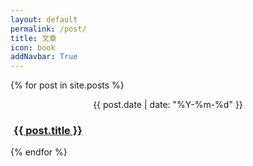 ```yaml
---
layout: default
permalink: /post/
title: 文章
icon: book
addNavbar: True
---
```

<!-- 文章列表 -->
<div class="container">
    <div class="row" id="posts">
        {% for post in site.posts %}
        <div class="col-md-12 col-sm-12 col-xs-12">
            <div class="panel panel-{% if post.style %}{{ post.style }}{% else %}{{ "default" }}{% endif %}">
                <div class="panel-heading">
                    <div class="media">
                        <div class="pull-left" align="center">
                            <p class="text-{% if post.style %}{{ post.style }}{% else %}{{ "muted" }}{% endif %}">{{ post.date | date: "%Y-%m-%d" }}</p>
                        </div>
                        <div class="media-body text-{% if post.style %}{{ post.style }}{% else %}{{ "muted" }}{% endif %}" style="padding-left: 5px;">
                            <h3 class="panel-title"><span class="glyphicon glyphicon-file"></span> <a href="{{ post.url }}">{{ post.title }}</a></h3>
                        </div>
                    </div>
                </div>
            </div>
        </div>
        {% endfor %}
    </div>
</div>